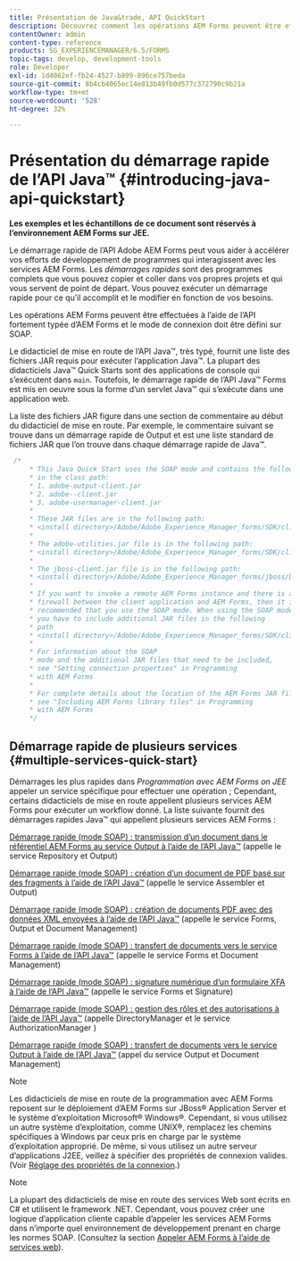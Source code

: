 ```yaml
---
title: Présentation de Java&trade, API QuickStart
description: Découvrez comment les opérations AEM Forms peuvent être effectuées à l’aide d’AEM Forms Java&trade ; API fortement typée activée avec connexion SOAP.
contentOwner: admin
content-type: reference
products: SG_EXPERIENCEMANAGER/6.5/FORMS
topic-tags: develop, development-tools
role: Developer
exl-id: 1d4062ef-fb24-4527-b899-896ce757beda
source-git-commit: 8b4cb4065ec14e813b49fb0d577c372790c9b21a
workflow-type: tm+mt
source-wordcount: '528'
ht-degree: 32%

---
```


# Présentation du démarrage rapide de l’API Java™ {#introducing-java-api-quickstart}

**Les exemples et les échantillons de ce document sont réservés à l’environnement AEM Forms sur JEE.**

Le démarrage rapide de l’API Adobe AEM Forms peut vous aider à accélérer vos efforts de développement de programmes qui interagissent avec les services AEM Forms. Les *démarrages rapides* sont des programmes complets que vous pouvez copier et coller dans vos propres projets et qui vous servent de point de départ. Vous pouvez exécuter un démarrage rapide pour ce quʼil accomplit et le modifier en fonction de vos besoins.

Les opérations AEM Forms peuvent être effectuées à l’aide de l’API fortement typée d’AEM Forms et le mode de connexion doit être défini sur SOAP.

Le didacticiel de mise en route de l’API Java™, très typé, fournit une liste des fichiers JAR requis pour exécuter l’application Java™. La plupart des didacticiels Java™ Quick Starts sont des applications de console qui s’exécutent dans `main`. Toutefois, le démarrage rapide de l’API Java™ Forms est mis en oeuvre sous la forme d’un servlet Java™ qui s’exécute dans une application web.

La liste des fichiers JAR figure dans une section de commentaire au début du didacticiel de mise en route. Par exemple, le commentaire suivant se trouve dans un démarrage rapide de Output et est une liste standard de fichiers JAR que l’on trouve dans chaque démarrage rapide de Java™.

```java
 /*
     * This Java Quick Start uses the SOAP mode and contains the following JAR files
     * in the class path:
     * 1. adobe-output-client.jar
     * 2. adobe--client.jar
     * 3. adobe-usermanager-client.jar
     *
     * These JAR files are in the following path:
     * <install directory>/Adobe/Adobe_Experience_Manager_forms/SDK/client-libs/common
     *
     * The adobe-utilities.jar file is in the following path:
     * <install directory>/Adobe/Adobe_Experience_Manager_forms/SDK/client-libs/jboss
     *
     * The jboss-client.jar file is in the following path:
     * <install directory>/Adobe/Adobe_Experience_Manager_forms/jboss/bin/client
     *
     * If you want to invoke a remote AEM Forms instance and there is a
     * firewall between the client application and AEM Forms, then it is
     * recommended that you use the SOAP mode. When using the SOAP mode,
     * you have to include additional JAR files in the following
     * path
     * <install directory>/Adobe/Adobe_Experience_Manager_forms/SDK/client-libs/thirdparty
     *
     * For information about the SOAP
     * mode and the additional JAR files that need to be included,
     * see "Setting connection properties" in Programming
     * with AEM Forms
     *
     * For complete details about the location of the AEM Forms JAR files,
     * see "Including AEM Forms library files" in Programming
     * with AEM Forms
     */
```

## Démarrage rapide de plusieurs services {#multiple-services-quick-start}

Démarrages les plus rapides dans *Programmation avec AEM Forms on JEE* appeler un service spécifique pour effectuer une opération ; Cependant, certains didacticiels de mise en route appellent plusieurs services AEM Forms pour exécuter un workflow donné. La liste suivante fournit des démarrages rapides Java™ qui appellent plusieurs services AEM Forms :

[Démarrage rapide (mode SOAP) : transmission d’un document dans le référentiel AEM Forms au service Output à l’aide de l’API Java™](/help/forms/developing/output-service-java-api-quick.md#quick-start-soap-mode-passing-a-document-located-in-the-repository-to-the-output-service-using-the-java-api) (appelle le service Repository et Output)

[Démarrage rapide (mode SOAP) : création d’un document de PDF basé sur des fragments à l’aide de l’API Java™](/help/forms/developing/output-service-java-api-quick.md#quick-start-soap-mode-creating-a-pdf-document-based-on-fragments-using-the-java-api) (appelle le service Assembler et Output)

[Démarrage rapide (mode SOAP) : création de documents PDF avec des données XML envoyées à l’aide de l’API Java™](/help/forms/developing/forms-service-api-quick-starts.md#quick-start-soap-mode-creating-pdf-documents-with-submitted-xml-data-using-the-java-api) (appelle le service Forms, Output et Document Management)

[Démarrage rapide (mode SOAP) : transfert de documents vers le service Forms à l’aide de l’API Java™](/help/forms/developing/forms-service-api-quick-starts.md#quick-start-soap-mode-passing-documents-to-the-forms-service-using-the-java-api) (appelle le service Forms et Document Management)

[Démarrage rapide (mode SOAP) : signature numérique d’un formulaire XFA à l’aide de l’API Java™](/help/forms/developing/signature-service-java-api-quick.md#quick-start-soap-mode-digitally-signing-a-xfa-based-form-using-the-java-api) (appelle le service Forms et Signature)

[Démarrage rapide (mode SOAP) : gestion des rôles et des autorisations à l’aide de l’API Java™](/help/forms/developing/user-manager-java-api-quick.md#quick-start-soap-mode-managing-roles-and-permissions-using-the-java-api) (appelle DirectoryManager et le service AuthorizationManager )

[Démarrage rapide (mode SOAP) : transfert de documents vers le service Output à l’aide de l’API Java™](/help/forms/developing/output-service-java-api-quick.md#quick-start-soap-mode-passing-documents-to-the-output-service-using-the-java-api) (appel du service Output et Document Management)

>[!NOTE]
>
>Les didacticiels de mise en route de la programmation avec AEM Forms reposent sur le déploiement d’AEM Forms sur JBoss® Application Server et le système d’exploitation Microsoft® Windows®. Cependant, si vous utilisez un autre système d’exploitation, comme UNIX®, remplacez les chemins spécifiques à Windows par ceux pris en charge par le système d’exploitation approprié. De même, si vous utilisez un autre serveur d’applications J2EE, veillez à spécifier des propriétés de connexion valides. (Voir [Réglage des propriétés de la connexion](/help/forms/developing/invoking-aem-forms-using-java.md#setting-connection-properties).)

>[!NOTE]
>
La plupart des didacticiels de mise en route des services Web sont écrits en C# et utilisent le framework .NET. Cependant, vous pouvez créer une logique d’application cliente capable d’appeler les services AEM Forms dans n’importe quel environnement de développement prenant en charge les normes SOAP. (Consultez la section [Appeler AEM Forms à lʼaide de services web](/help/forms/developing/invoking-aem-forms-using-web.md#invoking-aem-forms-using-web-services)).

